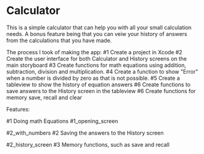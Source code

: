 # Calculator


This is a simple calculator that can help you with all your small calculation needs. A bonus feature being that you can veiw your history of answers from the calculations that you have made.

The process I took of making the app:
#1 Create a project in Xcode
#2 Create the user interface for both Calculator and History screens on the main storyboard
#3 Create functions for math equations using addition, subtraction, division and multiplication.
#4 Create a function to show "Error" when a number is divided by zero as that is not possible.
#5 Create a tableview to show the history of equation answers
#6 Create functions to save answers to the History screen in the tableview
#6 Create functions for memory save, recall and clear


Features:

#1 Doing math Equations
#1_opening_screen

#2_with_numbers
#2 Saving the answers to the History screen

#2_history_screen
#3 Memory functions, such as save and recall
